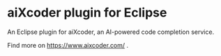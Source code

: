 # aiXcoder plugin for Eclipse

An Eclipse plugin for aiXcoder, an AI-powered code completion service.

Find more on https://www.aixcoder.com/ .

